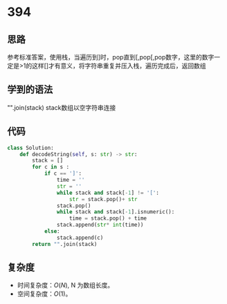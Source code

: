 # 394

## 思路
参考标准答案，使用栈，当遍历到]时，pop直到[,pop[,pop数字，这里的数字一定是>1的这样[]才有意义，将字符串重复并压入栈，遍历完成后，返回数组

## 学到的语法
"".join(stack) stack数组以空字符串连接

## 代码
```py
class Solution:
    def decodeString(self, s: str) -> str:
        stack = []
        for c in s :
            if c == ']':
                time = ''
                str = ''
                while stack and stack[-1] != '[':
                    str = stack.pop()+ str 
                stack.pop()
                while stack and stack[-1].isnumeric():
                    time = stack.pop() + time
                stack.append(str* int(time))
            else:
                stack.append(c)
        return "".join(stack)
```

## 复杂度

- 时间复杂度：$O(N)$, N 为数组长度。
- 空间复杂度：$O(1)$。